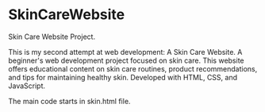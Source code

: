 # SkinCareWebsite
Skin Care Website Project.

This is my second attempt at web development: A Skin Care Website. A beginner's web development project focused on skin care. This website offers educational content on skin care routines, product recommendations, and tips for maintaining healthy skin. Developed with HTML, CSS, and JavaScript.

The main code starts in skin.html file.
